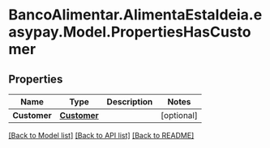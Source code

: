 # BancoAlimentar.AlimentaEstaIdeia.easypay.Model.PropertiesHasCustomer
## Properties

Name | Type | Description | Notes
------------ | ------------- | ------------- | -------------
**Customer** | [**Customer**](Customer.md) |  | [optional] 

[[Back to Model list]](../README.md#documentation-for-models) [[Back to API list]](../README.md#documentation-for-api-endpoints) [[Back to README]](../README.md)

